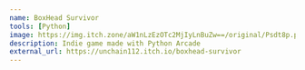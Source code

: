 ```yaml
---
name: BoxHead Survivor
tools: [Python]
image: https://img.itch.zone/aW1nLzEzOTc2MjIyLnBuZw==/original/Psdt8p.png
description: Indie game made with Python Arcade
external_url: https://unchain112.itch.io/boxhead-survivor
---
```

